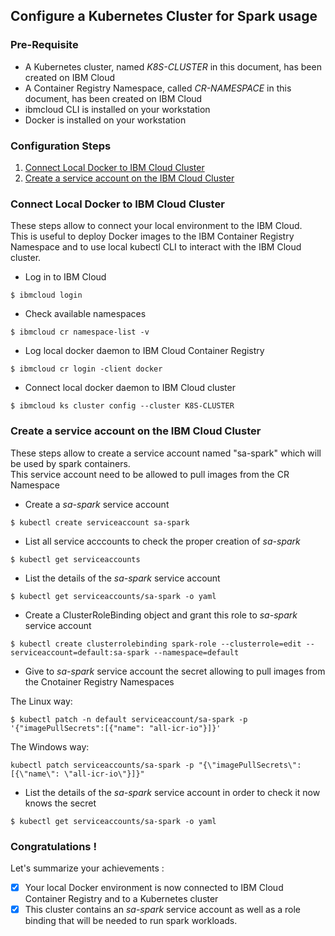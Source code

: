 ## Configure a Kubernetes Cluster for Spark usage

### Pre-Requisite
* A Kubernetes cluster, named _K8S-CLUSTER_ in this document, has been created on IBM Cloud
* A Container Registry Namespace, called _CR-NAMESPACE_ in this document, has been created on IBM Cloud
* ibmcloud CLI is installed on your workstation
* Docker is installed on your workstation

### Configuration Steps

1. [Connect Local Docker to IBM Cloud Cluster](#connect-local-docker-to-ibm-cloud-cluster)
2. [Create a service account on the IBM Cloud Cluster](#create-a-service-account-on-the-ibm-cloud-cluster)


### Connect Local Docker to IBM Cloud Cluster
These steps allow to connect your local environment to the IBM Cloud.  
This is useful to deploy Docker images to the IBM Container Registry Namespace and to use local kubectl CLI to interact with the IBM Cloud cluster.

* Log in to IBM Cloud
```
$ ibmcloud login
```
* Check available namespaces 
```
$ ibmcloud cr namespace-list -v
```
* Log local docker daemon to IBM Cloud Container Registry
```
$ ibmcloud cr login -client docker
```
* Connect local docker daemon to IBM Cloud cluster
```
$ ibmcloud ks cluster config --cluster K8S-CLUSTER
```

### Create a service account on the IBM Cloud Cluster
These steps allow to create a service account named "sa-spark" which will be used by spark containers.  
This service account need to be allowed to pull images from the CR Namespace

* Create a _sa-spark_ service account 
```
$ kubectl create serviceaccount sa-spark
```
* List all service acccounts to check the proper creation of _sa-spark_
```
$ kubectl get serviceaccounts
```
* List the details of the _sa-spark_ service account 
```
$ kubectl get serviceaccounts/sa-spark -o yaml
```
* Create a ClusterRoleBinding object and grant this role to _sa-spark_ service account
```
$ kubectl create clusterrolebinding spark-role --clusterrole=edit --serviceaccount=default:sa-spark --namespace=default
```
* Give to _sa-spark_ service account the secret allowing to pull images from the Cnotainer Registry Namespaces   

The Linux way:
```
$ kubectl patch -n default serviceaccount/sa-spark -p '{"imagePullSecrets":[{"name": "all-icr-io"}]}'
```
The Windows way:

```
kubectl patch serviceaccounts/sa-spark -p "{\"imagePullSecrets\": [{\"name\": \"all-icr-io\"}]}"
```
* List the details of the _sa-spark_ service account in order to check it now knows the secret
```
$ kubectl get serviceaccounts/sa-spark -o yaml
``` 

### Congratulations !
Let's summarize your achievements :

- [x] Your local Docker environment is now connected to IBM Cloud Container Registry and to a Kubernetes cluster  
- [x] This cluster contains an  _sa-spark_ service account as well as a role binding that will be needed to run spark workloads.